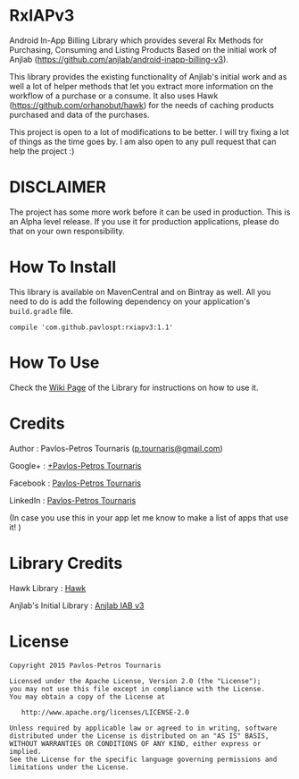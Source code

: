 # RxIAPv3
Android In-App Billing Library which provides several Rx Methods for Purchasing, Consuming and Listing Products
Based on the initial work of Anjlab (https://github.com/anjlab/android-inapp-billing-v3).

This library provides the existing functionality of Anjlab's initial work and as well a lot of helper methods that let you extract more information on the workflow of a purchase or a consume. It also uses Hawk (https://github.com/orhanobut/hawk) for the needs of caching products purchased and data of the purchases. 

This project is open to a lot of modifications to be better. I will try fixing a lot of things as the time goes by. I am also open to any pull request that can help the project :) 

DISCLAIMER
==========
The project has some more work before it can be used in production. This is an Alpha level release. If you use it for production applications, please do that on your own responsibility.

How To Install
==============

This library is available on MavenCentral and on Bintray as well. All you need to do is add the following dependency on your application's ```build.gradle``` file.

```
compile 'com.github.pavlospt:rxiapv3:1.1'
```

How To Use
==========
Check the [Wiki Page](https://github.com/pavlospt/RxIAPv3/wiki) of the Library for instructions on how to use it.

Credits
=======
Author : Pavlos-Petros Tournaris (p.tournaris@gmail.com)

Google+ : [+Pavlos-Petros Tournaris](https://plus.google.com/u/0/+PavlosPetrosTournaris/)

Facebook : [Pavlos-Petros Tournaris](https://www.facebook.com/pavlospt)

LinkedIn : [Pavlos-Petros Tournaris](https://www.linkedin.com/pub/pavlos-petros-tournaris/44/abb/218)

(In case you use this in your app let me know to make a list of apps that use it! )

Library Credits
===============

Hawk Library : [Hawk](https://github.com/orhanobut/hawk)

Anjlab's Initial Library : [Anjlab IAB v3](https://github.com/anjlab/android-inapp-billing-v3)

License
=======

    Copyright 2015 Pavlos-Petros Tournaris

    Licensed under the Apache License, Version 2.0 (the "License");
    you may not use this file except in compliance with the License.
    You may obtain a copy of the License at
    
       http://www.apache.org/licenses/LICENSE-2.0
    
    Unless required by applicable law or agreed to in writing, software
    distributed under the License is distributed on an "AS IS" BASIS,
    WITHOUT WARRANTIES OR CONDITIONS OF ANY KIND, either express or implied.
    See the License for the specific language governing permissions and
    limitations under the License.
